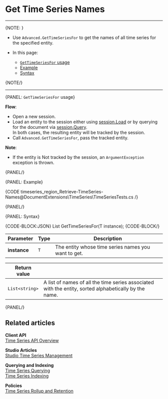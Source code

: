 ﻿# Get Time Series Names
---

{NOTE: }

* Use `Advanced.GetTimeSeriesFor` to get the names of all time series for the specified entity.

* In this page:   
  * [`GetTimeSeriesFor` usage](../../../../../document-extensions/timeseries/client-api/session/get/get-names#gettimeseriesfor-usage)
  * [Example](../../../../../document-extensions/timeseries/client-api/session/get/get-names#example)  
  * [Syntax](../../../../../document-extensions/timeseries/client-api/session/get/get-names#syntax)

{NOTE/}

---

{PANEL: `GetTimeSeriesFor` usage}

**Flow**:  

* Open a new session.
* Load an entity to the session either using [session.Load](../../../../client-api/session/loading-entities#load) 
  or by querying for the document via [session.Query](../../../../client-api/session/querying/how-to-query).  
  In both cases, the resulting entity will be tracked by the session.
* Call `Advanced.GetTimeSeriesFor`, pass the tracked entity.

**Note**:  

* If the entity is Not tracked by the session, an `ArgumentException` exception is thrown.

{PANEL/}

{PANEL: Example}

{CODE timeseries_region_Retrieve-TimeSeries-Names@DocumentExtensions\TimeSeries\TimeSeriesTests.cs /}  

{PANEL/}

{PANEL: Syntax}

 {CODE-BLOCK:JSON}
 List<string> GetTimeSeriesFor<T>(T instance);
 {CODE-BLOCK/}
 
| Parameter    | Type  | Description                                         |
|--------------|-------|-----------------------------------------------------|
| **instance** | `T`   | The entity whose time series names you want to get. |

| Return value   |                                                                                                       |
|----------------|-------------------------------------------------------------------------------------------------------|
| `List<string>` | A list of names of all the time series associated with the entity, sorted alphabetically by the name. |

{PANEL/}

## Related articles

**Client API**  
[Time Series API Overview](../../../../../document-extensions/timeseries/client-api/overview)  

**Studio Articles**  
[Studio Time Series Management](../../../../../studio/database/document-extensions/time-series)  

**Querying and Indexing**  
[Time Series Querying](../../../../../document-extensions/timeseries/querying/overview-and-syntax)  
[Time Series Indexing](../../../../../document-extensions/timeseries/indexing)  

**Policies**  
[Time Series Rollup and Retention](../../../../../document-extensions/timeseries/rollup-and-retention)  
